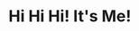<html>
	<head>
	  <title>No Header yea!!!</title>
	</head>
	<body>
	  <h1>Hi Hi Hi! It's Me!</h1>
	</body>
</html>